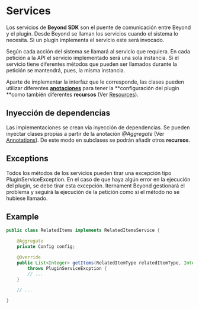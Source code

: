 # Services

Los servicios de **Beyond SDK** son el puente de comunicación entre Beyond y el plugin. Desde Beyond se llaman los servicios cuando el sistema lo necesita. Si un plugin implementa el servicio este será invocado.

Según cada acción del sistema se llamará al servicio que requiera. En cada petición a la API el servicio implementado será una sola instancia. Si el servicio tiene diferentes métodos que pueden ser llamados durante la petición se mantendrá, pues, la misma instancia.

Aparte de implementar la interfaz que le corresponde, las clases pueden utilizar diferentes **[anotaciones](Annotations.md)** para tener la **configuración del plugin **como también diferentes **recursos** (Ver [Resources](Resources.md)).

## Inyección de dependencias

Las implementaciones se crean vía inyección de dependencias. Se pueden inyectar clases propias a partir de la anotación *@Aggregate* (Ver [Annotations](Annotations.md)). De este modo en subclases se podrán añadir otros **recursos**.

## Exceptions

Todos los métodos de los servicios pueden tirar una excepción tipo PluginServiceException. En el caso de que haya algún error en la ejecución del plugin, se debe tirar esta excepción. Iternament Beyond gestionará el problema y seguirá la ejecución de la petición como si el método no se hubiese llamado.

## Example

```java
public class RelatedItems implements RelatedItemsService {

    @Aggregate
    private Config config;

    @Override
    public List<Integer> getItems(RelatedItemType relatedItemType, Integer id)
        throws PluginServiceExcption {
        // ...
    }

    // ...

}
```
